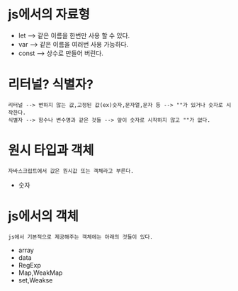 # js에서의 자료형
* let --> 같은 이름을 한번만 사용 할 수 있다.
* var --> 같은 이름을 여러번 사용 가능하다.
* const --> 상수로 만들어 버린다.

# 리터널? 식별자?
    리터널 --> 변하지 않는 값,고정된 값(ex)숫자,문자열,문자 등 --> ""가 있거나 숫자로 시작한다.
    식별자 --> 함수나 변수명과 같은 것들 --> 앞이 숫자로 시작하지 않고 ""가 없다.

# 원시 타입과 객체
    자바스크립트에서 값은 원시값 또는 객체라고 부른다.
* 숫자
# js에서의 객체
    js에서 기본적으로 제공해주는 객체에는 아래의 것들이 있다.
* array
* data
* RegExp
* Map,WeakMap
* set,Weakse
